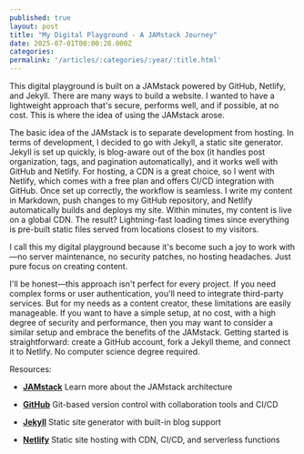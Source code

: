 ```yaml
---
published: true
layout: post
title: "My Digital Playground - A JAMstack Journey"
date: 2025-07-01T00:00:28.000Z
categories:
permalink: '/articles/:categories/:year/:title.html'
---
```

This digital playground is built on a JAMstack powered by GitHub, Netlify, and Jekyll.
There are many ways to build a website. I wanted to have a lightweight approach that's secure, performs well, and if possible, at no cost. This is where the idea of using the JAMstack arose.

<!--End of Excerpt-->

The basic idea of the JAMstack is to separate development from hosting. In terms of development, I decided to go with Jekyll, a static site generator. Jekyll is set up quickly, is blog-aware out of the box (it handles post organization, tags, and pagination automatically), and it works well with GitHub and Netlify. For hosting, a CDN is a great choice, so I went with Netlify, which comes with a free plan and offers CI/CD integration with GitHub.
Once set up correctly, the workflow is seamless. I write my content in Markdown, push changes to my GitHub repository, and Netlify automatically builds and deploys my site. Within minutes, my content is live on a global CDN. The result? Lightning-fast loading times since everything is pre-built static files served from locations closest to my visitors.

I call this my digital playground because it's become such a joy to work with—no server maintenance, no security patches, no hosting headaches. Just pure focus on creating content.

I'll be honest—this approach isn't perfect for every project. If you need complex forms or user authentication, you'll need to integrate third-party services. But for my needs as a content creator, these limitations are easily manageable.
If you want to have a simple setup, at no cost, with a high degree of security and performance, then you may want to consider a similar setup and embrace the benefits of the JAMstack. Getting started is straightforward: create a GitHub account, fork a Jekyll theme, and connect it to Netlify. No computer science degree required.


Resources:
- **[JAMstack](https://jamstack.org)**
Learn more about the JAMstack architecture

- **[GitHub](https://github.com)**
Git-based version control with collaboration tools and CI/CD

- **[Jekyll](https://jekyllrb.com)**
Static site generator with built-in blog support

- **[Netlify](https://netlify.com)**
Static site hosting with CDN, CI/CD, and serverless functions
